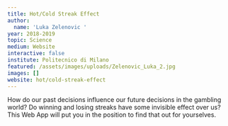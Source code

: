 ```yaml
---
title: Hot/Cold Streak Effect
author:
  name: 'Luka Zelenovic '
year: 2018-2019
topic: Science
medium: Website
interactive: false
institute: Politecnico di Milano
featured: /assets/images/uploads/Zelenovic_Luka_2.jpg
images: []
website: hot/cold-streak-effect
---
```

How do our past decisions influence our future decisions in the gambling world? Do winning and losing streaks have some invisible effect over us? This Web App will put you in the position to find that out for yourselves.
